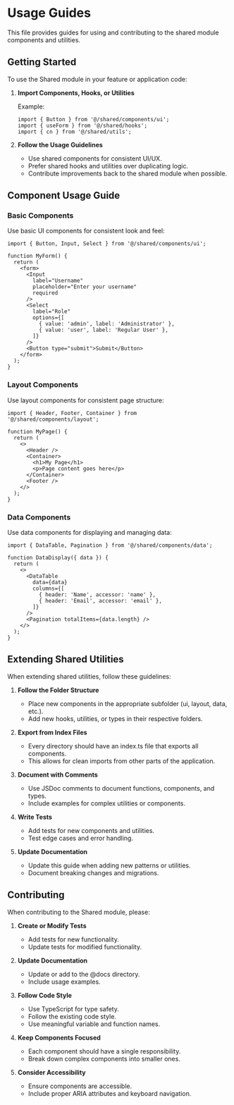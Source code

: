 # Usage Guides

This file provides guides for using and contributing to the shared module components and utilities.

## Getting Started

To use the Shared module in your feature or application code:

1. **Import Components, Hooks, or Utilities**

   Example:
   ```tsx
   import { Button } from '@/shared/components/ui';
   import { useForm } from '@/shared/hooks';
   import { cn } from '@/shared/utils';
   ```

2. **Follow the Usage Guidelines**

   - Use shared components for consistent UI/UX.
   - Prefer shared hooks and utilities over duplicating logic.
   - Contribute improvements back to the shared module when possible.

## Component Usage Guide

### Basic Components

Use basic UI components for consistent look and feel:

```tsx
import { Button, Input, Select } from '@/shared/components/ui';

function MyForm() {
  return (
    <form>
      <Input
        label="Username"
        placeholder="Enter your username"
        required
      />
      <Select
        label="Role"
        options={[
          { value: 'admin', label: 'Administrator' },
          { value: 'user', label: 'Regular User' },
        ]}
      />
      <Button type="submit">Submit</Button>
    </form>
  );
}
```

### Layout Components

Use layout components for consistent page structure:

```tsx
import { Header, Footer, Container } from '@/shared/components/layout';

function MyPage() {
  return (
    <>
      <Header />
      <Container>
        <h1>My Page</h1>
        <p>Page content goes here</p>
      </Container>
      <Footer />
    </>
  );
}
```

### Data Components

Use data components for displaying and managing data:

```tsx
import { DataTable, Pagination } from '@/shared/components/data';

function DataDisplay({ data }) {
  return (
    <>
      <DataTable
        data={data}
        columns={[
          { header: 'Name', accessor: 'name' },
          { header: 'Email', accessor: 'email' },
        ]}
      />
      <Pagination totalItems={data.length} />
    </>
  );
}
```

## Extending Shared Utilities

When extending shared utilities, follow these guidelines:

1. **Follow the Folder Structure**
   - Place new components in the appropriate subfolder (ui, layout, data, etc.).
   - Add new hooks, utilities, or types in their respective folders.

2. **Export from Index Files**
   - Every directory should have an index.ts file that exports all components.
   - This allows for clean imports from other parts of the application.

3. **Document with Comments**
   - Use JSDoc comments to document functions, components, and types.
   - Include examples for complex utilities or components.

4. **Write Tests**
   - Add tests for new components and utilities.
   - Test edge cases and error handling.

5. **Update Documentation**
   - Update this guide when adding new patterns or utilities.
   - Document breaking changes and migrations.

## Contributing

When contributing to the Shared module, please:

1. **Create or Modify Tests**
   - Add tests for new functionality.
   - Update tests for modified functionality.

2. **Update Documentation**
   - Update or add to the @docs directory.
   - Include usage examples.

3. **Follow Code Style**
   - Use TypeScript for type safety.
   - Follow the existing code style.
   - Use meaningful variable and function names.

4. **Keep Components Focused**
   - Each component should have a single responsibility.
   - Break down complex components into smaller ones.

5. **Consider Accessibility**
   - Ensure components are accessible.
   - Include proper ARIA attributes and keyboard navigation. 